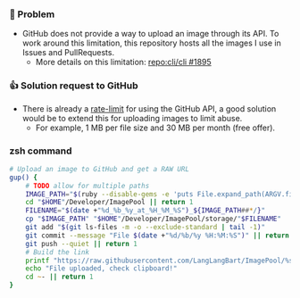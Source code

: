 
### 🔴 Problem
- GitHub does not provide a way to upload an image through its API. To work around this limitation, this repository hosts all the images I use in Issues and PullRequests.
  - More details on this limitation: [repo:cli/cli #1895](https://github.com/cli/cli/issues/1895#issuecomment-718899617)
### 👍 Solution request to GitHub
- There is already a [rate-limit](https://docs.github.com/en/rest/rate-limit) for using the GitHub API, a good solution would be to extend this for uploading images to limit abuse.
  - For example, 1 MB per file size and 30 MB per month (free offer).


### zsh command
```zsh
# Upload an image to GitHub and get a RAW URL
gup() {
	# TODO allow for multiple paths
	IMAGE_PATH="$(ruby --disable-gems -e 'puts File.expand_path(ARGV.first)' ${1:?Feed me one Path})"
	cd "$HOME"/Developer/ImagePool || return 1
	FILENAME="$(date +"%d_%b_%y_at_%H_%M_%S")_${IMAGE_PATH##*/}"
	cp "$IMAGE_PATH" "$HOME"/Developer/ImagePool/storage/"$FILENAME"
	git add "$(git ls-files -m -o --exclude-standard | tail -1)"
	git commit --message "File $(date +"%d/%b/%y %H:%M:%S")" || return 1
	git push --quiet || return 1
	# Build the link
	printf "https://raw.githubusercontent.com/LangLangBart/ImagePool/%s/storage/%s" "$(git rev-parse HEAD)" "$FILENAME" | pbcopy
	echo "File uploaded, check clipboard!"
	cd ~- || return 1
}
```
